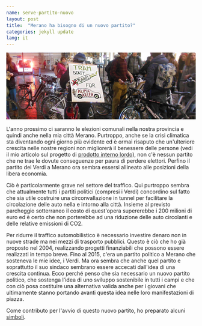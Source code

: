 ```yaml
---
name: serve-partito-nuovo
layout: post
title:  "Merano ha bisogno di un nuovo partito?"
categories: jekyll update
lang: it
---
```

![Manifestazione dei "fridays for future" a Merano](../../bildoj/tram_statt_auto.JPG)

L'anno prossimo ci saranno le elezioni comunali nella nostra provincia e quindi anche nella mia città Merano. Purtroppo, anche se la crisi climatica sta diventando ogni giorno più evidente ed è ormai risaputo che un'ulteriore crescita nelle nostre regioni non migliorerà il benessere delle persone (vedi il mio articolo sul progetto di [prodotto interno lordo](https://walter.bernard.im/benessere-non-proporzionale/)), non c'è nessun partito che ne trae le dovute conseguenze per paura di perdere elettori. Perfino il partito dei Verdi a Merano ora sembra essersi allineato alle posizioni della libera economia.

Ciò è particolarmente grave nel settore del traffico. Qui purtroppo sembra che attualmente tutti i partiti politici (compresi i Verdi) concordino sul fatto che sia utile costruire una circonvallazione in tunnel per facilitare la circolazione delle auto nella e intorno alla città. Insieme al previsto parcheggio sotterraneo il costo di quest'opera supererebbe i 200 milioni di euro ed è certo che non porterebbe ad una riduzione delle auto circolanti e delle relative emissioni di CO2.

Per ridurre il traffico automobilistico è necessario investire denaro non in nuove strade ma nei mezzi di trasporto pubblici. Questo è ciò che ho già proposto nel 2004, realizzando progetti finanziabili che possono essere realizzati in tempo breve. Fino al 2015, c'era un partito politico a Merano che sosteneva le mie idee, i Verdi. Ma ora sembra che anche quel partito e soprattutto il suo sindaco sembrano essere accecati dall'idea di una crescita continua. Ecco perché penso che sia necessario un nuovo partito politico, che sostenga l'idea di uno sviluppo sostenibile in tutti i campi e che con ciò posa costituire una alternativa valida anche per i giovani che ultimamente stanno portando avanti questa idea nelle loro manifestazioni di piazza.

Come contributo per l'avvio di questo nuovo partito, ho preparato alcuni [simboli](../../bildoj/3simboloj.png).
